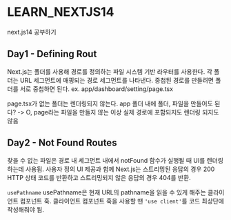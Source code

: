 # LEARN_NEXTJS14
next.js14 공부하기

## Day1 - Defining Rout
Next.js는 폴더를 사용해 경로를 정의하는 파일 시스템 기반 라우터를 사용한다.
각 폴더는 URL 세그먼트에 매핑되는 경로 세그먼트를 나타낸다.
중첩된 경로를 만들려면 폴더를 서로 중첩하면 된다.
ex. app/dashboard/setting/page.tsx

page.tsx가 없는 폴더는 렌더링되지 않는다.
app 폴더 내에 폴더, 파일을 만들어도 된다? -> O, page라는 파일을 만들지 않는 이상 실제 경로에 포함되지도 렌더링 되지도 않음

## Day2 - Not Found Routes
찾을 수 없는 파일은 경로 내 세그먼트 내에서 notFound 함수가 실행될 때 UI를 렌더링하는데 사용됨.
사용자 정의 UI 제공과 함께 Next.js는 스트리밍된 응답의 경우 200 HTTP 상태 코드를 반환하고 스트리밍되지 않은 응답의 경우 404를 반환.

`usePathname`
usePathname은 현재 URL의 pathname을 읽을 수 있게 해주는 클라이언트 컴포넌트 훅.
클라이언트 컴포넌트 훅을 사용할 땐 `'use client'`를 코드 최상단에 작성해줘야 됨.
